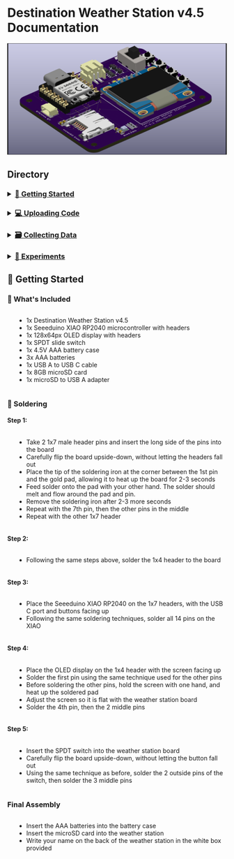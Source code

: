 # Destination Weather Station v4.5 Documentation
![](assets/destinationWeatherStation_v4-5_iso.png)

## Directory
[//]: # (Directory Links)
<div>

<h3>
<details>
  <summary><a href="#-getting-started">🚀 Getting Started</a></summary>
  <ul>
    <li><a href="#-whats-included">📝 What's Included</a></li>
    <details>
        <summary><a href=#-getting-started>🔧 Soldering</a></summary>
        <ul>
        <li><a href="#step-1">Step 1</a></li>
        <li><a href="#step-2">Step 2</a></li>
        <li><a href="#step-3">Step 3</a></li>
        <li><a href="#step-4">Step 4</a></li>
        <li><a href="#step-5">Step 5</a></li>
        </ul>
    </details>
    <li><a href="#final-assembly">Final Assembly</a></li>
  </ul>
</details>
</h3>

<h3>
<details>
  <summary><a href="uploading-code.md">💻 Uploading Code</a></summary>
  <ul>
    <li><a href="uploading-code.md#💾-downloading-arduino-ide">💾 Downloading Arduino IDE</a></li>
    <details>
        <summary><a href="uploading-code.md#💻-configuring-arduino-ide">💻 Configuring Arduino IDE</a></summary>
        <ul>
        <li><a href="uploading-code.md#📥-installing-board-manager">📥 Installing Board Manager</a></li>
        <li><a href="uploading-code.md#📥-installing-code-libraries">📥 Installing Code Libraries</a></li>
        </ul>
    </details>
    <li><a href="uploading-code.md#👾-example-programs">👾 Example Programs</a></li>
  </ul>
</details>
</h3>

<h3>
<details>
  <summary><a href="collecting-data.md">🗃️ Collecting Data</a></summary>
  <ul>
    <li><a href="">Domain 1</a></li>
    <details>
        <summary><a href=>Sub-Domain List 1</a></summary>
        <ul>
        <li><a href="">Sub-Domain 1</a></li>
        <li><a href="">Sub-Domain 2</a></li>
        <li><a href="">Sub-Domain 3</a></li>
        <li><a href="">Sub-Domain 4</a></li>
        <li><a href="">Sub-Domain 5</a></li>
        </ul>
    </details>
    <li><a href="">Domain 2</a></li>
  </ul>
</details>
</h3>

<h3>
<details>
  <summary><a href="collecting-data.md">🧪 Experiments</a></summary>
  <ul>
    <li><a href="">Domain 1</a></li>
    <details>
        <summary><a href=>Sub-Domain List 1</a></summary>
        <ul>
        <li><a href="">Sub-Domain 1</a></li>
        <li><a href="">Sub-Domain 2</a></li>
        <li><a href="">Sub-Domain 3</a></li>
        <li><a href="">Sub-Domain 4</a></li>
        <li><a href="">Sub-Domain 5</a></li>
        </ul>
    </details>
    <li><a href="">Domain 2</a></li>
  </ul>
</details>
</h3>

</div>

## 🚀 Getting Started

### 📝 What's Included
- 1x Destination Weather Station v4.5
- 1x Seeeduino XIAO RP2040 microcontroller with headers
- 1x 128x64px OLED display with headers
- 1x SPDT slide switch
- 1x 4.5V AAA battery case
- 3x AAA batteries
- 1x USB A to USB C cable
- 1x 8GB microSD card
- 1x microSD to USB A adapter

### 🔧 Soldering

#### Step 1:
- Take 2 1x7 male header pins and insert the long side of the pins into the board
- Carefully flip the board upside-down, without letting the headers fall out
- Place the tip of the soldering iron at the corner between the 1st pin and the gold pad, allowing it to heat up the board for 2-3 seconds
- Feed solder onto the pad with your other hand. The solder should melt and flow around the pad and pin.
- Remove the soldering iron after 2-3 more seconds
- Repeat with the 7th pin, then the other pins in the middle
- Repeat with the other 1x7 header

#### Step 2:
- Following the same steps above, solder the 1x4 header to the board

#### Step 3:
- Place the Seeeduino XIAO RP2040 on the 1x7 headers, with the USB C port and buttons facing up
- Following the same soldering techniques, solder all 14 pins on the XIAO

#### Step 4:
- Place the OLED display on the 1x4 header with the screen facing up
- Solder the first pin using the same technique used for the other pins
- Before soldering the other pins, hold the screen with one hand, and heat up the soldered pad
- Adjust the screen so it is flat with the weather station board
- Solder the 4th pin, then the 2 middle pins

#### Step 5:
- Insert the SPDT switch into the weather station board
- Carefully flip the board upside-down, without letting the button fall out
- Using the same technique as before, solder the 2 outside pins of the switch, then solder the 3 middle pins

### Final Assembly
- Insert the AAA batteries into the battery case
- Insert the microSD card into the weather station
- Write your name on the back of the weather station in the white box provided

<style>
    /* Adjust the margin or padding as needed */
    div {
        margin-left: 20px; /* or padding-left: 0; */

    }
    ul {
        margin-left: 20px; /* or padding-left: 0; */
        display: inline-block; /* Ensures the link and bullet are aligned */
    }

    details {
        margin-left: -20px; /* or padding-left: 0; */
        display: inline-block; /* Ensures the link and bullet are aligned */
    }
</style>